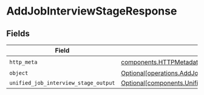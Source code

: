 # AddJobInterviewStageResponse


## Fields

| Field                                                                                                                | Type                                                                                                                 | Required                                                                                                             | Description                                                                                                          |
| -------------------------------------------------------------------------------------------------------------------- | -------------------------------------------------------------------------------------------------------------------- | -------------------------------------------------------------------------------------------------------------------- | -------------------------------------------------------------------------------------------------------------------- |
| `http_meta`                                                                                                          | [components.HTTPMetadata](../../models/components/httpmetadata.md)                                                   | :heavy_check_mark:                                                                                                   | N/A                                                                                                                  |
| `object`                                                                                                             | [Optional[operations.AddJobInterviewStageResponseBody]](../../models/operations/addjobinterviewstageresponsebody.md) | :heavy_minus_sign:                                                                                                   | N/A                                                                                                                  |
| `unified_job_interview_stage_output`                                                                                 | [Optional[components.UnifiedJobInterviewStageOutput]](../../models/components/unifiedjobinterviewstageoutput.md)     | :heavy_minus_sign:                                                                                                   | N/A                                                                                                                  |